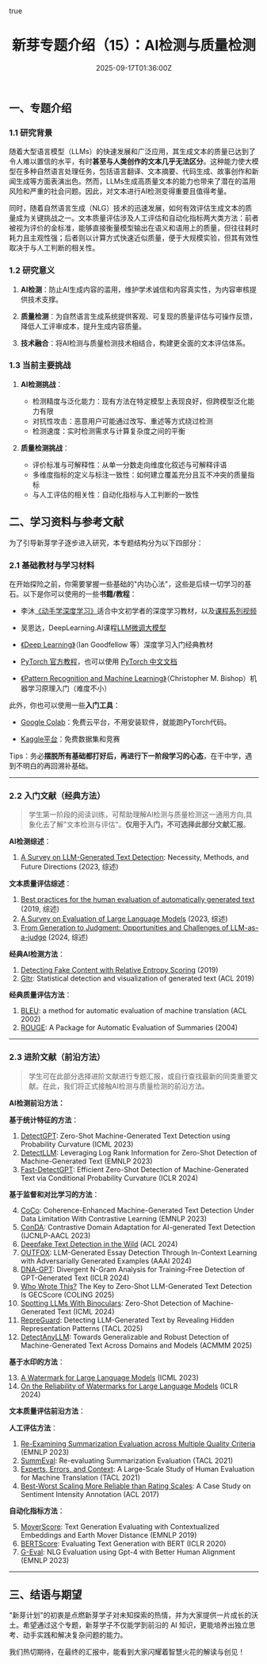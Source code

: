 ﻿---
title: 新芽专题介绍（15）：AI检测与质量检测
date: 2025-09-17T01:36:00Z
draft: false
math: true
authors: 
- 王雨萌
- 苏奕扬
---

## 一、专题介绍

### 1.1 研究背景

随着大型语言模型（LLMs）的快速发展和广泛应用，其生成文本的质量已达到了令人难以置信的水平，有时**甚至与人类创作的文本几乎无法区分**。这种能力使大模型在多种自然语言处理任务，包括语言翻译、文本摘要、代码生成、故事创作和新闻生成等方面表演出色。然而，LLMs生成高质量文本的能力也带来了潜在的滥用风险和严重的社会问题。因此，对文本进行AI检测变得重要且值得考量。

同时，随着自然语言生成（NLG）技术的迅速发展，如何有效评估生成文本的质量成为关键挑战之一。文本质量评估涉及人工评估和自动化指标两大类方法：前者被视为评价的金标准，能够直接衡量模型输出在语义和语用上的质量，但往往耗时耗力且主观性强；后者则以计算方式快速近似质量，便于大规模实验，但其有效性取决于与人工判断的相关性。

### 1.2 研究意义

1. **AI检测**：防止AI生成内容的滥用，维护学术诚信和内容真实性，为内容审核提供技术支撑。

2. **质量检测**：为自然语言生成系统提供客观、可复现的质量评估与可操作反馈，降低人工评审成本，提升生成内容质量。

3. **技术融合**：将AI检测与质量检测技术相结合，构建更全面的文本评估体系。

### 1.3 当前主要挑战

1. **AI检测挑战**：
   - 检测精度与泛化能力：现有方法在特定模型上表现良好，但跨模型泛化能力有限
   - 对抗性攻击：恶意用户可能通过改写、重述等方式绕过检测
   - 检测速度：实时检测需求与计算复杂度之间的平衡

2. **质量检测挑战**：
   - 评价标准与可解释性：从单一分数走向维度化叙述与可解释评语
   - 多维度指标的定义与标注一致性：如何建立覆盖充分且互不冲突的质量指标
   - 与人工评估的相关性：自动化指标与人工判断的一致性

## 二、学习资料与参考文献

为了引导新芽学子逐步进入研究，本专题结构分为以下四部分：

### 2.1 基础教材与学习材料

在开始探险之前，你需要掌握一些基础的"内功心法"，这些是后续一切学习的基石。以下是你可以使用的一些**书籍/教程**：

* 李沐[《动手学深度学习》](https://zh.d2l.ai/)适合中文初学者的深度学习教材，以及[课程系列视频](https://space.bilibili.com/1567748478/lists/358497?type=series)

* 吴恩达，DeepLearning.AI课程[LLM微调大模型](https://www.bilibili.com/video/BV1c4i9YQEX8/?spm_id_from=333.337.search-card.all.click&vd_source=88ed50b385f354ed4e0a1345a135f69d)

* [《Deep Learning》](https://www.deeplearningbook.org/)（Ian Goodfellow 等）深度学习入门经典教材

* [PyTorch 官方教程](https://pytorch.org/tutorials)，也可以使用 [PyTorch 中文文档](https://pytorch-cn.readthedocs.io/zh/latest/)

* [《Pattern Recognition and Machine Learning》](https://www.microsoft.com/en-us/research/wp-content/uploads/2006/01/Bishop-Pattern-Recognition-and-Machine-Learning-2006.pdf)（Christopher M. Bishop）机器学习原理入门（难度不小）

此外，你也可以使用一些**入门工具**：

* [Google Colab](https://colab.research.google.com/)：免费云平台，不用安装软件，就能跑PyTorch代码。

* [Kaggle平台](https://www.kaggle.com/)：免费数据集和竞赛

Tips：务必**摆脱所有基础都打好后，再进行下一阶段学习的心态**，在干中学，遇到不明白的再回溯补基础。

***

### 2.2 入门文献（经典方法）

> 学生第一阶段的阅读训练，可帮助理解AI检测与质量检测这一通用方向,具象化去了解"文本检测与评估"。**仅用于入门，不可选择此部分文献汇报**。

**AI检测综述**：

1. [A Survey on LLM-Generated Text Detection](https://arxiv.org/abs/2310.14724): Necessity, Methods, and Future Directions (2023, 综述)

**文本质量评估综述**：

1. [Best practices for the human evaluation of automatically generated text](https://aclanthology.org/W19-8643/) (2019, 综述)
2. [A Survey on Evaluation of Large Language Models](https://arxiv.org/abs/2307.03109) (2023, 综述)
3. [From Generation to Judgment: Opportunities and Challenges of LLM-as-a-judge](https://arxiv.org/abs/2411.16594) (2024, 综述)

**经典AI检测方法**：

1. [Detecting Fake Content with Relative Entropy Scoring](https://ceur-ws.org/Vol-377/paper4.pdf) (2019)
2. [Gltr](https://arxiv.org/abs/1906.04043): Statistical detection and visualization of generated text (ACL 2019)

**经典质量评估方法**：

1. [BLEU](https://aclanthology.org/P02-1040/): a method for automatic evaluation of machine translation (ACL 2002)
2. [ROUGE](https://aclanthology.org/W04-1013/): A Package for Automatic Evaluation of Summaries (2004)

***

### 2.3 进阶文献（前沿方法）

> 学生可在此部分选择进阶文献进行专题汇报，或自行查找最新的同类重要文献。在此，我们将正式接触AI检测与质量检测的前沿方法。

**AI检测前沿方法：**

**基于统计特征的方法**：

1. [DetectGPT](https://arxiv.org/abs/2301.11305): Zero-Shot Machine-Generated Text Detection using Probability Curvature (ICML 2023)
2. [DetectLLM](https://arxiv.org/abs/2306.05540): Leveraging Log Rank Information for Zero-Shot Detection of Machine-Generated Text (EMNLP 2023)
3. [Fast-DetectGPT](https://arxiv.org/abs/2310.05130): Efficient Zero-Shot Detection of Machine-Generated Text via Conditional Probability Curvature (ICLR 2024)

**基于监督和对比学习的方法**：

4. [CoCo](https://arxiv.org/abs/2212.10341): Coherence-Enhanced Machine-Generated Text Detection Under Data Limitation With Contrastive Learning (EMNLP 2023)
5. [ConDA](https://arxiv.org/abs/2309.03992): Contrastive Domain Adaptation for AI-generated Text Detection (IJCNLP-AACL 2023)
6. [Deepfake Text Detection in the Wild](https://arxiv.org/abs/2305.13242v2) (ACL 2024)
7. [OUTFOX](https://arxiv.org/abs/2307.11729): LLM-Generated Essay Detection Through In-Context Learning with Adversarially Generated Examples (AAAI 2024)
8. [DNA-GPT](https://arxiv.org/abs/2305.17359): Divergent N-Gram Analysis for Training-Free Detection of GPT-Generated Text (ICLR 2024)
9. [Who Wrote This?](https://arxiv.org/abs/2405.04286) The Key to Zero-Shot LLM-Generated Text Detection Is GECScore (COLING 2025)
10. [Spotting LLMs With Binoculars](https://arxiv.org/abs/2401.12070): Zero-Shot Detection of Machine-Generated Text (ICML 2024)
11. [RepreGuard](https://arxiv.org/abs/2508.13152): Detecting LLM-Generated Text by Revealing Hidden Representation Patterns (TACL 2025)
12. [DetectAnyLLM](https://fjc2005.github.io/detectanyllm): Towards Generalizable and Robust Detection of Machine-Generated Text Across Domains and Models (ACMMM 2025)

**基于水印的方法**：

13. [A Watermark for Large Language Models](https://arxiv.org/abs/2301.10226) (ICML 2023)
14. [On the Reliability of Watermarks for Large Language Models](https://arxiv.org/abs/2306.04634) (ICLR 2024)

**文本质量评估前沿方法**：

**人工评估方法**：

1. [Re-Examining Summarization Evaluation across Multiple Quality Criteria](https://aclanthology.org/2023.findings-emnlp.924/) (EMNLP 2023)
2. [SummEval](https://arxiv.org/abs/2007.12626): Re-evaluating Summarization Evaluation (TACL 2021)
3. [Experts, Errors, and Context](https://arxiv.org/abs/2104.14478): A Large-Scale Study of Human Evaluation for Machine Translation (TACL 2021)
4. [Best-Worst Scaling More Reliable than Rating Scales](https://arxiv.org/abs/1712.01765): A Case Study on Sentiment Intensity Annotation (ACL 2017)

**自动化指标方法**：

5. [MoverScore](https://arxiv.org/abs/1909.02622): Text Generation Evaluating with Contextualized Embeddings and Earth Mover Distance (EMNLP 2019)
6. [BERTScore](https://arxiv.org/abs/1904.09675): Evaluating Text Generation with BERT (ICLR 2020)
7. [G-Eval](https://arxiv.org/abs/2303.16634): NLG Evaluation using Gpt-4 with Better Human Alignment (EMNLP 2023)

***

## 三、结语与期望

"新芽计划"的初衷是点燃新芽学子对未知探索的热情，并为大家提供一片成长的沃土。希望通过这个专题，新芽学子不仅能学到前沿的 AI 知识，更能培养出独立思考、动手实践和解决复杂问题的能力。

我们热切期待，在最终的汇报中，能看到大家闪耀着智慧火花的解读与创见！
